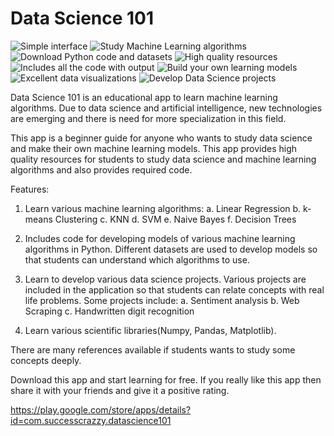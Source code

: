 # Data Science 101

![Simple interface](https://play-lh.googleusercontent.com/VH_2Lcqko-i61YoLqhfDC6i6ZgRDfIlGCKdoNsD7WyZZhSXsKLqQh09gEs80zkt84aw=w1536-h714-rw "Simple interface")
![Study Machine Learning algorithms](https://play-lh.googleusercontent.com/OWoSfjK9blsX8_kiwHBVA7xyFfHEFvN05jz4hk5c0S2VENXT56YWSr5oZigyT7MQ9jQ=w1536-h714-rw "Study Machine Learning algorithms")
![Download Python code and datasets](https://play-lh.googleusercontent.com/j3B6nIYq2htQCE5BwloDZp-lz7bSWLXteDJtVi6OU-PtlILuJWoLQF6HXaEjrnvYxQ=w1536-h714-rw "Download Python code and datasets")
![High quality resources](https://play-lh.googleusercontent.com/zmJeL5rj6RzIEx3ruG863lLR1NAO8ieyxUjGROFMGBgRFiwDCI5RylRA_SokzkMF6DA=w1536-h714-rw "High quality resources")
![Includes all the code with output](https://play-lh.googleusercontent.com/lyYA6tBCcrps98GJ91HERuXlK4xLmwZgQS1LTh_m51xagJVvaUs7T2oGnjnyEY-GM8I=w1536-h714-rw "Includes all the code with output")
![Build your own learning models](https://play-lh.googleusercontent.com/nZxz2mgIFvujUGx6U4HzA1JdqjnjiejwZMvoxIhVFVvTXoKctoDxO8HYz4F5rXsVvEU=w1536-h714-rw "Build your own learning models")
![Excellent data visualizations](https://play-lh.googleusercontent.com/4mYx_s5c-nSV_A_Vk-fy6eR5WpnFdYNM4dMOrVth0zlanKx5wug3NWJqQddKdBIF7wg=w1536-h714-rw "Excellent data visualizations")
![Develop Data Science projects](https://play-lh.googleusercontent.com/iIZA9_Dns5QDANZNy-ugROO56c3DvtCOS0Te3uKcR2E2y8VYCwtVUUr5dMNQ9EV5A-A=w1536-h714-rw "Develop Data Science projects")

Data Science 101 is an educational app to learn machine learning algorithms. Due to data science and artificial intelligence, new technologies are emerging and there is need for more specialization in this field.

This app is a beginner guide for anyone who wants to study data science and make their own machine learning models.
This app provides high quality resources for students to study data science and machine learning algorithms and also provides required code.

Features:

1. Learn various machine learning algorithms:
a. Linear Regression
b. k-means Clustering
c. KNN
d. SVM
e. Naive Bayes
f. Decision Trees

2. Includes code for developing models of various machine learning algorithms in Python.
Different datasets are used to develop models so that students can understand which algorithms to use.

3. Learn to develop various data science projects. Various projects are included in the application so that students can relate concepts with real life problems.
Some projects include:
a. Sentiment analysis
b. Web Scraping
c. Handwritten digit recognition

4. Learn various scientific libraries(Numpy, Pandas, Matplotlib).

There are many references available if students wants to study some concepts deeply.

Download this app and start learning for free.
If you really like this app then share it with your friends and give it a positive rating.

https://play.google.com/store/apps/details?id=com.successcrazzy.datascience101
